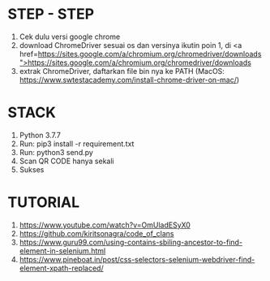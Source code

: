 # STEP - STEP
1. Cek dulu versi google chrome
2. download ChromeDriver sesuai os dan versinya ikutin poin 1, di <a href=https://sites.google.com/a/chromium.org/chromedriver/downloads">https://sites.google.com/a/chromium.org/chromedriver/downloads</a>
3. extrak ChromeDriver, daftarkan file bin nya ke PATH (MacOS: <a href="https://www.swtestacademy.com/install-chrome-driver-on-mac/">https://www.swtestacademy.com/install-chrome-driver-on-mac/</a>)


# STACK
1. Python 3.7.7
2. Run: pip3 install -r requirement.txt
3. Run: python3 send.py
4. Scan QR CODE hanya sekali
5. Sukses

# TUTORIAL
1. https://www.youtube.com/watch?v=OmUladESyX0
2. https://github.com/kiritsonagra/code_of_clans
3. https://www.guru99.com/using-contains-sbiling-ancestor-to-find-element-in-selenium.html
4. https://www.pineboat.in/post/css-selectors-selenium-webdriver-find-element-xpath-replaced/